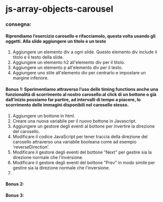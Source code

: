 # js-array-objects-carousel

### consegna:
#### Riprendiamo l’esercizio carosello e rifacciamolo, questa volta usando gli oggetti. Alla slide aggiungere un titolo e un testo

1. Aggiungere un elemento div a ogni slide. Questo elemento div include il titolo e il testo della slide.
2. Aggiungere un elemento h2 all'elemento div per il titolo.
3. Aggiungere un elemento p all'elemento div per il testo.
4. Aggiungere uno stile all'elemento div per centrarlo e impostare un margine inferiore.



#### Bonus 1: Sperimentiamo attraverso l’uso delle timing functions anche una funzionalità di scorrimento al nostro carosello:al click di un bottone o già dall’inizio possiamo far partire, ad intervalli di tempo a piacere, lo scorrimento delle immagini disponibili nel carosello stesso.

1. Aggiungere un bottone in html.
2. Creare una nuova variabile per il nuovo bottone in Javascript.
3. Aggiungere un gestore degli eventi al bottone per invertire la direzione del carosello.
4. Modificare il codice JavaScript per tener traccia della direzione del carosello attraverso una variabile booleana come ad esempio 'reverseDirection'.
5. Modificare il gestore degli eventi del bottone "Next" per gestire sia la direzione normale che l'inversione.
6. Modificare il gestore degli eventi del bottone "Prev" in modo simile per gestire sia la direzione normale che l'inversione.
7. 




#### Bonus 2:


#### Bonus 3: